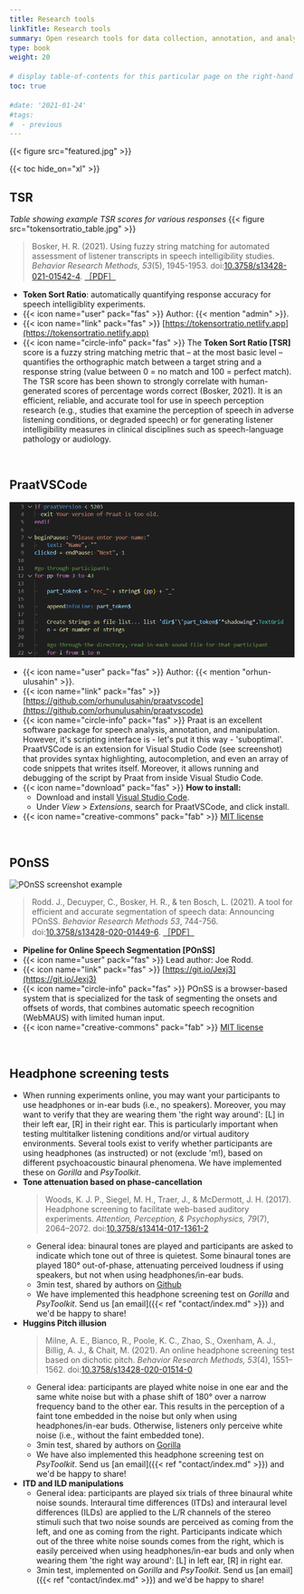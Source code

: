 ```yaml
---
title: Research tools
linkTitle: Research tools
summary: Open research tools for data collection, annotation, and analysis.
type: book
weight: 20

# display table-of-contents for this particular page on the right-hand side?
toc: true

#date: '2021-01-24'
#tags:
#  - previous
---
```


{{< figure src="featured.jpg" >}}

{{< toc hide_on="xl" >}}

## TSR
*Table showing example TSR scores for various responses*
{{< figure src="tokensortratio_table.jpg" >}}
> Bosker, H. R. (2021). Using fuzzy string matching for automated assessment of listener transcripts in speech intelligibility studies. *Behavior Research Methods, 53*(5), 1945-1953. doi:[10.3758/s13428-021-01542-4](https://doi.org/10.3758/s13428-021-01542-4). [［PDF］](https://pure.mpg.de/rest/items/item_3277028_4/component/file_3356415/content)
- **Token Sort Ratio**: automatically quantifying response accuracy for speech intelligiblity experiments.
- {{< icon name="user" pack="fas" >}} Author: {{< mention "admin" >}}.
- {{< icon name="link" pack="fas" >}} [https://tokensortratio.netlify.app](https://tokensortratio.netlify.app)
- {{< icon name="circle-info" pack="fas" >}} The **Token Sort Ratio [TSR]** score is a fuzzy string matching metric that – at the most basic level – quantifies the orthographic match between a target string and a response string (value between 0 = no match and 100 = perfect match). The TSR score has been shown to strongly correlate with human-generated scores of percentage words correct (Bosker, 2021). It is an efficient, reliable, and accurate tool for use in speech perception research (e.g., studies that examine the perception of speech in adverse listening conditions, or degraded speech) or for generating listener intelligibility measures in clinical disciplines such as speech-language pathology or audiology.

<br />

## PraatVSCode
<img src="https://github.com/orhunulusahin/praatvscode/blob/main/assets/syntax_after.png?raw=true" alt="PraatVSCode screenshot example" width="600"/>

- {{< icon name="user" pack="fas" >}} Author: {{< mention "orhun-ulusahin" >}}.
- {{< icon name="link" pack="fas" >}} [https://github.com/orhunulusahin/praatvscode](https://github.com/orhunulusahin/praatvscode)
- {{< icon name="circle-info" pack="fas" >}} Praat is an excellent software package for speech analysis, annotation, and manipulation. However, it's scripting interface is - let's put it this way - 'suboptimal'. PraatVSCode is an extension for Visual Studio Code (see screenshot) that provides syntax highlighting, autocompletion, and even an array of code snippets that writes itself. Moreover, it allows running and debugging of the script by Praat from inside Visual Studio Code.
- {{< icon name="download" pack="fas" >}} **How to install:**
  - Download and install [Visual Studio Code](https://code.visualstudio.com/).
  - Under *View* > *Extensions*, search for PraatVSCode, and click install.
- {{< icon name="creative-commons" pack="fab" >}} [MIT license](https://en.wikipedia.org/wiki/MIT_License#License_terms)

<br />

## POnSS
<img src="https://media.springernature.com/full/springer-static/image/art%3A10.3758%2Fs13428-020-01449-6/MediaObjects/13428_2020_1449_Fig2_HTML.png?as=webp" alt="POnSS screenshot example" width="600"/>

> Rodd. J., Decuyper, C., Bosker, H. R., & ten Bosch, L. (2021). A tool for efficient and accurate segmentation of speech data: Announcing POnSS. *Behavior Research Methods 53*, 744-756. doi:[10.3758/s13428-020-01449-6](https://doi.org/10.3758/s13428-020-01449-6). [［PDF］](https://pure.mpg.de/rest/items/item_3240668_6/component/file_3318713/content)
- **Pipeline for Online Speech Segmentation [POnSS]**
- {{< icon name="user" pack="fas" >}} Lead author: Joe Rodd.
- {{< icon name="link" pack="fas" >}} [https://git.io/Jexj3](https://git.io/Jexj3)
- {{< icon name="circle-info" pack="fas" >}} POnSS is a browser-based system that is specialized for the task of segmenting the onsets and offsets of words, that combines automatic speech recognition (WebMAUS) with limited human input.
- {{< icon name="creative-commons" pack="fab" >}} [MIT license](https://en.wikipedia.org/wiki/MIT_License#License_terms)

<br />

## Headphone screening tests
- When running experiments online, you may want your participants to use headphones or in-ear buds (i.e., no speakers). Moreover, you may want to verify that they are wearing them 'the right way around': [L] in their left ear, [R] in their right ear. This is particularly important when testing multitalker listening conditions and/or virtual auditory environments. Several tools exist to verify whether participants are using headphones (as instructed) or not (exclude 'm!), based on different psychoacoustic binaural phenomena. We have implemented these on *Gorilla* and *PsyToolkit*.
- **Tone attenuation based on phase-cancellation**
  > Woods, K. J. P., Siegel, M. H., Traer, J., & McDermott, J. H. (2017). Headphone screening to facilitate web-based auditory experiments. *Attention, Perception, & Psychophysics, 79*(7), 2064–2072. doi:[10.3758/s13414-017-1361-2](https://doi.org/10.3758/s13414-017-1361-2)
  - General idea: binaural tones are played and participants are asked to indicate which tone out of three is quietest. Some binaural tones are played 180° out-of-phase, attenuating perceived loudness if using speakers, but not when using headphones/in-ear buds.
  - 3min test, shared by authors on [Github](https://github.com/mcdermottLab/HeadphoneCheck)
  - We have implemented this headphone screening test on *Gorilla* and *PsyToolkit*. Send us [an email]({{< ref "contact/index.md" >}}) and we'd be happy to share!
- **Huggins Pitch illusion**
  > Milne, A. E., Bianco, R., Poole, K. C., Zhao, S., Oxenham, A. J., Billig, A. J., & Chait, M. (2021). An online headphone screening test based on dichotic pitch. *Behavior Research Methods, 53*(4), 1551–1562. doi:[10.3758/s13428-020-01514-0](https://doi.org/10.3758/s13428-020-01514-0)
  - General idea: participants are played white noise in one ear and the same white noise but with a phase shift of 180° over a narrow frequency band to the other ear. This results in the perception of a faint tone embedded in the noise but only when using headphones/in-ear buds. Otherwise, listeners only perceive white noise (i.e., without the faint embedded tone).
  - 3min test, shared by authors on [Gorilla](https://app.gorilla.sc/openmaterials/100917)
  - We have also implemented this headphone screening test on *PsyToolkit*. Send us [an email]({{< ref "contact/index.md" >}}) and we'd be happy to share!
- **ITD and ILD manipulations**
  - General idea: participants are played six trials of three binaural white noise sounds. Interaural time differences (ITDs) and interaural level differences (ILDs) are applied to the L/R channels of the stereo stimuli such that two noise sounds are perceived as coming from the left, and one as coming from the right. Participants indicate which out of the three white noise sounds comes from the right, which is easily perceived when using headphones/in-ear buds and only when wearing them 'the right way around': [L] in left ear, [R] in right ear.
  - 3min test, implemented on *Gorilla* and *PsyToolkit*. Send us [an email]({{< ref "contact/index.md" >}}) and we'd be happy to share!

